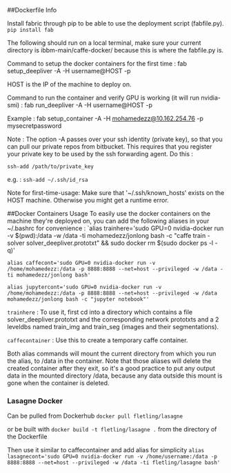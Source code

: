 ##Dockerfile Info

Install fabric through pip to be able to use the deployment script (fabfile.py).
`pip install fab`

The following should run on a local terminal, make sure your current directory is ibbm-main/caffe-docker/
because this is where the fabfile.py is.

Command to setup the docker containers for the first time :
fab setup_deepliver -A -H username@HOST -p <password of username>

HOST is the IP of the machine to deploy on.

Command to run the container and verify GPU is working (it will run nvidia-smi) :
fab run_deepliver -A -H username@HOST -p <password for username>

Example : fab setup_container -A -H mohamedezz@10.162.254.76 -p mysecretpassword

Note : The option -A passes over your ssh identity (private key), so that you can pull our private repos from bitbucket. This requires that you register your private key to be used by the ssh forwarding agent. Do this :

`ssh-add /path/to/private_key`

e.g. : `ssh-add ~/.ssh/id_rsa`

Note for first-time-usage: Make sure that '~/.ssh/known_hosts' exists on the HOST machine. Otherwise you might get a runtime error.

##Docker Containers Usage
To easily use the docker containers on the machine they're deployed on, you can add the following aliases in your ~/.bashrc
for convenience :
`alias trainhere='sudo GPU=0 nvidia-docker run -v $(pwd):/data -w /data -ti mohamedezz/jonlong bash -c "caffe train -solver solver_deepliver.prototxt" && sudo docker rm $(sudo docker ps -l -q)'

`alias caffecont='sudo GPU=0 nvidia-docker run -v /home/mohamedezz:/data -p 8888:8888 --net=host --privileged -w /data -ti mohamedezz/jonlong bash'`

`alias jupytercont='sudo GPU=0 nvidia-docker run -v /home/mohamedezz:/data -p 8888:8888 --net=host --privileged -w /data mohamedezz/jonlong bash -c "jupyter notebook"'`

`trainhere` : To use it, first cd into a directory which contains a file solver_deepliver.prototxt and the corresponding  network prototxts and a 2 leveldbs named train_img and train_seg (images and their segmentations).

`caffecontainer` : Use this to create a temporary caffe container.  

Both alias commands will mount the current directory from which you run the alias, to /data in the container. Note that those aliases will delete the created container after they exit, so it's a good practice to put any output data in the mounted directory /data, because any data outside this mount is gone when the container is deleted.

### Lasagne Docker ###
Can be pulled from Dockerhub
`docker pull fletling/lasagne`

or be built with 
`docker build -t fletling/lasagne .`
from the directory of the Dockerfile

Then use it similar to caffecontainer and add alias for simplicity
`alias lasagnecont='sudo GPU=0 nvidia-docker run -v /home/username:/data -p 8888:8888 --net=host --privileged -w /data -ti fletling/lasagne bash'`



